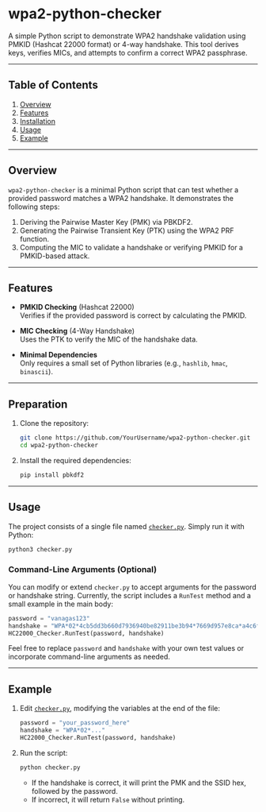 # wpa2-python-checker

A simple Python script to demonstrate WPA2 handshake validation using PMKID (Hashcat 22000 format) or 4-way handshake. This tool derives keys, verifies MICs, and attempts to confirm a correct WPA2 passphrase.

---

## Table of Contents
1. [Overview](#overview)
2. [Features](#features)
3. [Installation](#installation)
4. [Usage](#usage)
5. [Example](#example)

---

## Overview

`wpa2-python-checker` is a minimal Python script that can test whether a provided password matches a WPA2 handshake. It demonstrates the following steps:

1. Deriving the Pairwise Master Key (PMK) via PBKDF2.
2. Generating the Pairwise Transient Key (PTK) using the WPA2 PRF function.
3. Computing the MIC to validate a handshake or verifying PMKID for a PMKID-based attack.

---

## Features

- **PMKID Checking** (Hashcat 22000)  
  Verifies if the provided password is correct by calculating the PMKID.

- **MIC Checking** (4-Way Handshake)  
  Uses the PTK to verify the MIC of the handshake data.

- **Minimal Dependencies**  
  Only requires a small set of Python libraries (e.g., `hashlib`, `hmac`, `binascii`).

---

## Preparation

1. Clone the repository:
   ```bash
   git clone https://github.com/YourUsername/wpa2-python-checker.git
   cd wpa2-python-checker
   ```
   
2. Install the required dependencies:
   ```bash
   pip install pbkdf2
   ```
   
---

## Usage

The project consists of a single file named [`checker.py`](checker.py). Simply run it with Python:

```bash
python3 checker.py
```

### Command-Line Arguments (Optional)

You can modify or extend `checker.py` to accept arguments for the password or handshake string. Currently, the script includes a `RunTest` method and a small example in the main body:

```python
password = "vanagas123"
handshake = "WPA*02*4cb5dd3b660d7936940be82911be3b94*7669d957e8ca*a4c6f023fce8*546f6d61736950686f6e65*..."
HC22000_Checker.RunTest(password, handshake)
```

Feel free to replace `password` and `handshake` with your own test values or incorporate command-line arguments as needed.

---

## Example

1. Edit [`checker.py`](checker.py), modifying the variables at the end of the file:
   ```python
   password = "your_password_here"
   handshake = "WPA*02*..."
   HC22000_Checker.RunTest(password, handshake)
   ```

2. Run the script:
   ```bash
   python checker.py
   ```
   - If the handshake is correct, it will print the PMK and the SSID hex, followed by the password.
   - If incorrect, it will return `False` without printing.
